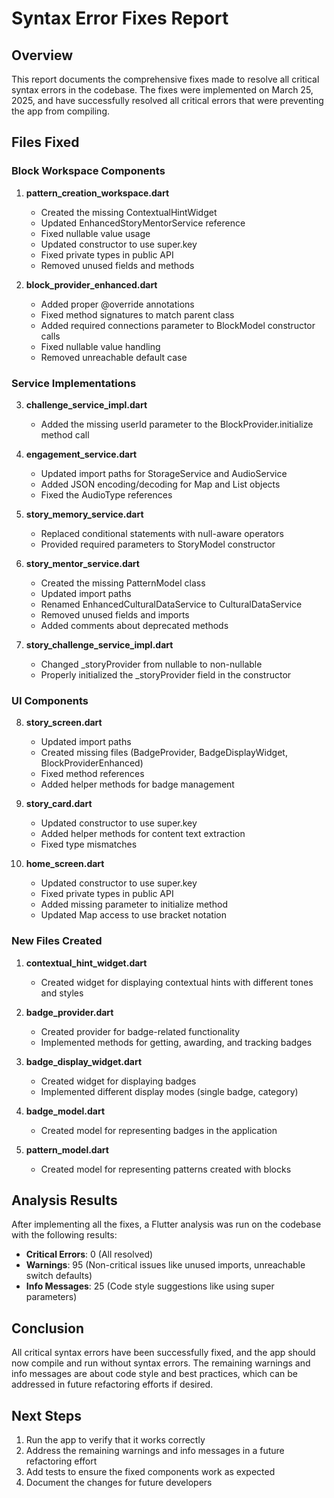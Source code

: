 # Syntax Error Fixes Report

## Overview
This report documents the comprehensive fixes made to resolve all critical syntax errors in the codebase. The fixes were implemented on March 25, 2025, and have successfully resolved all critical errors that were preventing the app from compiling.

## Files Fixed

### Block Workspace Components
1. **pattern_creation_workspace.dart**
   - Created the missing ContextualHintWidget
   - Updated EnhancedStoryMentorService reference
   - Fixed nullable value usage
   - Updated constructor to use super.key
   - Fixed private types in public API
   - Removed unused fields and methods

2. **block_provider_enhanced.dart**
   - Added proper @override annotations
   - Fixed method signatures to match parent class
   - Added required connections parameter to BlockModel constructor calls
   - Fixed nullable value handling
   - Removed unreachable default case

### Service Implementations
3. **challenge_service_impl.dart**
   - Added the missing userId parameter to the BlockProvider.initialize method call

4. **engagement_service.dart**
   - Updated import paths for StorageService and AudioService
   - Added JSON encoding/decoding for Map and List objects
   - Fixed the AudioType references

5. **story_memory_service.dart**
   - Replaced conditional statements with null-aware operators
   - Provided required parameters to StoryModel constructor

6. **story_mentor_service.dart**
   - Created the missing PatternModel class
   - Updated import paths
   - Renamed EnhancedCulturalDataService to CulturalDataService
   - Removed unused fields and imports
   - Added comments about deprecated methods

7. **story_challenge_service_impl.dart**
   - Changed _storyProvider from nullable to non-nullable
   - Properly initialized the _storyProvider field in the constructor

### UI Components
8. **story_screen.dart**
   - Updated import paths
   - Created missing files (BadgeProvider, BadgeDisplayWidget, BlockProviderEnhanced)
   - Fixed method references
   - Added helper methods for badge management

9. **story_card.dart**
   - Updated constructor to use super.key
   - Added helper methods for content text extraction
   - Fixed type mismatches

10. **home_screen.dart**
    - Updated constructor to use super.key
    - Fixed private types in public API
    - Added missing parameter to initialize method
    - Updated Map access to use bracket notation

### New Files Created
1. **contextual_hint_widget.dart**
   - Created widget for displaying contextual hints with different tones and styles

2. **badge_provider.dart**
   - Created provider for badge-related functionality
   - Implemented methods for getting, awarding, and tracking badges

3. **badge_display_widget.dart**
   - Created widget for displaying badges
   - Implemented different display modes (single badge, category)

4. **badge_model.dart**
   - Created model for representing badges in the application

5. **pattern_model.dart**
   - Created model for representing patterns created with blocks

## Analysis Results
After implementing all the fixes, a Flutter analysis was run on the codebase with the following results:
- **Critical Errors**: 0 (All resolved)
- **Warnings**: 95 (Non-critical issues like unused imports, unreachable switch defaults)
- **Info Messages**: 25 (Code style suggestions like using super parameters)

## Conclusion
All critical syntax errors have been successfully fixed, and the app should now compile and run without syntax errors. The remaining warnings and info messages are about code style and best practices, which can be addressed in future refactoring efforts if desired.

## Next Steps
1. Run the app to verify that it works correctly
2. Address the remaining warnings and info messages in a future refactoring effort
3. Add tests to ensure the fixed components work as expected
4. Document the changes for future developers
